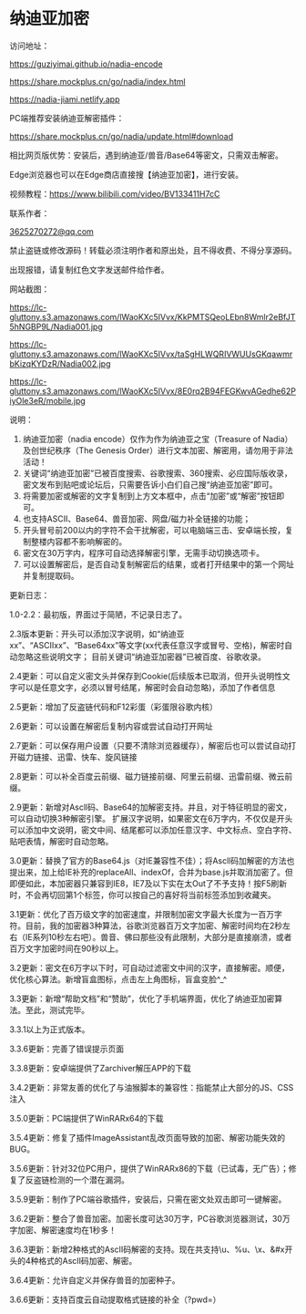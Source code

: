 # 纳迪亚加密

访问地址：

https://guziyimai.github.io/nadia-encode

https://share.mockplus.cn/go/nadia/index.html

https://nadia-jiami.netlify.app

PC端推荐安装纳迪亚解密插件：

https://share.mockplus.cn/go/nadia/update.html#download

相比网页版优势：安装后，遇到纳迪亚/兽音/Base64等密文，只需双击解密。

Edge浏览器也可以在Edge商店直接搜【纳迪亚加密】，进行安装。

视频教程：https://www.bilibili.com/video/BV133411H7cC

联系作者：

3625270272@qq.com

禁止盗链或修改源码！转载必须注明作者和原出处，且不得收费、不得分享源码。

出现报错，请复制红色文字发送邮件给作者。

网站截图：

https://lc-gluttony.s3.amazonaws.com/lWaoKXc5IVvx/KkPMTSQeoLEbn8Wmlr2eBfJT5hNGBP9L/Nadia001.jpg

https://lc-gluttony.s3.amazonaws.com/lWaoKXc5IVvx/taSgHLWQRIVWUUsGKqawmrbKizqKYDzR/Nadia002.jpg

https://lc-gluttony.s3.amazonaws.com/lWaoKXc5IVvx/8E0rq2B94FEGKwvAGedhe62PiyOle3eR/mobile.jpg

说明：
1. 纳迪亚加密（nadia encode）仅作为作为纳迪亚之宝（Treasure of Nadia）及创世纪秩序（The Genesis Order）进行文本加密、解密用，请勿用于非法活动！
2. 关键词“纳迪亚加密”已被百度搜索、谷歌搜索、360搜索、必应国际版收录，密文发布到贴吧或论坛后，只需要告诉小白们自己搜“纳迪亚加密”即可。
3. 将需要加密或解密的文字复制到上方文本框中，点击“加密”或“解密”按钮即可。
4. 也支持ASCII、Base64、兽音加密、网盘/磁力补全链接的功能；
5. 开头冒号前200以内的字符不会干扰解密，可以电脑端三击、安卓端长按，复制整楼内容都不影响解密的。
6. 密文在30万字内，程序可自动选择解密引擎，无需手动切换选项卡。
7. 可以设置解密后，是否自动复制解密后的结果，或者打开结果中的第一个网址并复制提取码。


更新日志：

1.0-2.2：最初版，界面过于简陋，不记录日志了。

2.3版本更新：开头可以添加汉字说明，如“纳迪亚xx”、“ASCIIxx”、“Base64xx”等文字(xx代表任意汉字或冒号、空格)，解密时自动忽略这些说明文字；
目前关键词“纳迪亚加密器”已被百度、谷歌收录。

2.4更新：可以自定义密文头并保存到Cookie(后续版本已取消，但开头说明性文字可以是任意文字，必须以冒号结尾，解密时会自动忽略)，添加了作者信息

2.5更新：增加了反盗链代码和F12彩蛋（彩蛋限谷歌内核）

2.6更新：可以设置在解密后复制内容或尝试自动打开网址

2.7更新：可以保存用户设置（只要不清除浏览器缓存），解密后也可以尝试自动打开磁力链接、迅雷、快车、旋风链接

2.8更新：可以补全百度云前缀、磁力链接前缀、阿里云前缀、迅雷前缀、微云前缀。

2.9更新：新增对Ascll码、Base64的加解密支持。并且，对于特征明显的密文，可以自动切换3种解密引擎。
扩展汉字说明，如果密文在6万字内，不仅仅是开头可以添加中文说明，密文中间、结尾都可以添加任意汉字、中文标点、空白字符、贴吧表情，解密时自动忽略。

3.0更新：替换了官方的Base64.js（对IE兼容性不佳）；将Ascll码加解密的方法也提出来，加上给IE补充的replaceAll、indexOf，合并为base.js并取消加密了。但即便如此，本加密器只兼容到IE8，IE7及以下实在太Out了不予支持！按F5刷新时，不会再切回第1个标签，你可以按自己的喜好将当前标签添加到收藏夹。

3.1更新：优化了百万级文字的加密速度，并限制加密文字最大长度为一百万字符。目前，我的加密器3种算法，谷歌浏览器百万文字加密、解密时间均在2秒左右（IE系列10秒左右吧）。兽音、佛曰那些没有此限制，大部分是直接崩溃，或者百万文字加密时间在90秒以上。

3.2更新：密文在6万字以下时，可自动过滤密文中间的汉字，直接解密。顺便，优化核心算法。新增盲盒图标，点击左上角图标，盲盒变脸^_^

3.3更新：新增“帮助文档”和“赞助”，优化了手机端界面，优化了纳迪亚加密算法。至此，测试完毕。


3.3.1以上为正式版本。


3.3.6更新：完善了错误提示页面

3.3.8更新：安卓端提供了Zarchiver解压APP的下载

3.4.2更新：非常友善的优化了与油猴脚本的兼容性：指能禁止大部分的JS、CSS注入

3.5.0更新：PC端提供了WinRARx64的下载

3.5.4更新：修复了插件ImageAssistant乱改页面导致的加密、解密功能失效的BUG。

3.5.6更新：针对32位PC用户，提供了WinRARx86的下载（已试毒，无广告）；修复了反盗链检测的一个潜在漏洞。

3.5.9更新：制作了PC端谷歌插件，安装后，只需在密文处双击即可一键解密。

3.6.2更新：整合了兽音加密。加密长度可达30万字，PC谷歌浏览器测试，30万字加密、解密速度均在1秒多！

3.6.3更新：新增2种格式的AscII码解密的支持。现在共支持\u、%u、\x、&#x开头的4种格式的AscII码加密、解密。

3.6.4更新：允许自定义并保存兽音的加密种子。

3.6.6更新：支持百度云自动提取格式链接的补全（?pwd=）
